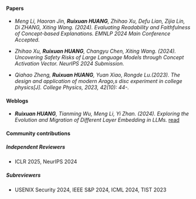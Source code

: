 

#### Papers

- *Meng Li, Haoran Jin, <strong><strong>Ruixuan HUANG</strong></strong>, Zhihao Xu, Defu Lian, Zijia Lin, Di ZHANG, Xiting Wang. (2024). Evaluating Readability and Faithfulness of Concept-based Explanations. EMNLP 2024 Main Conference Accepted.*

- *Zhihao Xu, <strong><strong>Ruixuan HUANG</strong></strong>, Changyu Chen, Xiting Wang. (2024). Uncovering Safety Risks of Large Language Models through Concept Activation Vector. NeurIPS 2024 Submission.* 

- *Qiahao Zheng, <strong><strong>Ruixuan HUANG</strong></strong>, Yuan Xiao, Rongde Lu.(2023). The design and application of modern Arago,s disc experiment  in college physics[J]. College Physics, 2023, 42(10): 44-.*

#### Weblogs

- *<strong><strong>Ruixuan HUANG</strong></strong>, Tianming Wu, Meng Li, Yi Zhan. (2024). Exploring the Evolution and Migration of Different Layer Embedding in LLMs.* [read](https://www.lesswrong.com/posts/4ZGHderZEEmQuCvxR/exploring-the-evolution-and-migration-of-different-layer)

#### Community contributions

##### Independent Reviewers

- ICLR 2025, NeurIPS 2024

##### Subreviewers

- USENIX Security 2024, IEEE S&P 2024, ICML 2024, TIST 2023